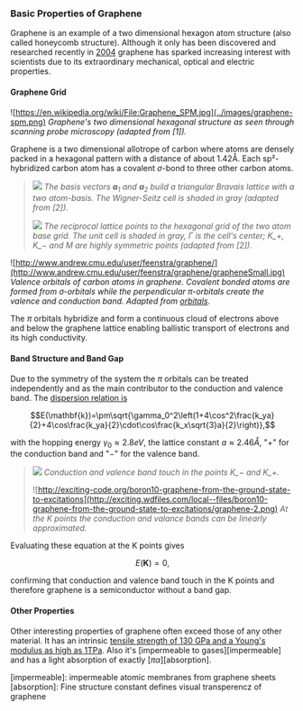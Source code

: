 ### Basic Properties of Graphene

Graphene is an example of a two dimensional hexagon atom structure (also called honeycomb structure). Although it only has been discovered and researched recently in [2004][props] graphene has sparked increasing interest with scientists due to its extraordinary mechanical, optical and electric properties.

#### Graphene Grid

![https://en.wikipedia.org/wiki/File:Graphene_SPM.jpg](../images/graphene-spm.png)
_Graphene's two dimensional hexagonal structure as seen through scanning probe microscopy (adapted from [1])._

Graphene is a two dimensional allotrope of carbon where atoms are densely packed in a hexagonal pattern with a distance of about 1.42Å. Each sp²-hybridized carbon atom has a covalent $\sigma$-bond to three other carbon atoms.

>![](../images/cell.png)
>_The basis vectors $\mathbf{a}_1$ and $\mathbf{a}_2$ build a triangular Bravais lattice with a two atom-basis. The Wigner-Seitz cell is shaded in gray (adapted from [2])._
>
>![](../images/k-cell.png)
>_The reciprocal lattice points to the hexagonal grid of the two atom base grid. The unit cell is shaded in gray, $\Gamma$ is the cell's center; $K\_+$, $K\_-$ and $M$ are highly symmetric points (adapted from [2])._

![http://www.andrew.cmu.edu/user/feenstra/graphene/](http://www.andrew.cmu.edu/user/feenstra/graphene/grapheneSmall.jpg)
_Valence orbitals of carbon atoms in graphene. Covalent bonded atoms are formed from $\sigma$-orbitals while the perpendicular $\pi$-orbitals create the valence and conduction band. Adapted from [orbitals]._

The $\pi$ orbitals hybridize and form a continuous cloud of electrons above and below the graphene lattice enabling ballistic transport of electrons and its high conductivity.

#### Band Structure and Band Gap

Due to the symmetry of the system the $\pi$ orbitals can be treated independently and as the main contributor to the conduction and valence band. The [dispersion relation is][bands]

$$E(\mathbf{k})=\pm\sqrt{\gamma_0^2\left(1+4\cos^2\frac{k_ya}{2}+4\cos\frac{k_ya}{2}\cdot\cos\frac{k_x\sqrt{3}a}{2}\right)},$$

with the hopping energy $\gamma_0\approx2.8eV$, the lattice constant $a\approx2.46Å$, "$+$" for the conduction band and "$-$" for the valence band.

>![](../images/band-2d.png)
>_Conduction and valence band touch in the points $K\_-$ and $K\_+$._
>
>![http://exciting-code.org/boron10-graphene-from-the-ground-state-to-excitations](http://exciting.wdfiles.com/local--files/boron10-graphene-from-the-ground-state-to-excitations/graphene-2.png)
>_At the K points the conduction and valance bands can be linearly approximated._

Evaluating these equation at the K points gives

$$E(\mathbf{K})=0,$$

confirming that conduction and valence band touch in the K points and therefore graphene is a semiconductor without a band gap.

#### Other Properties

Other interesting properties of graphene often exceed those of any other material. It has an intrinsic [tensile strength of 130 GPa and a Young's modulus as high as 1TPa][mechanical]. Also it's [impermeable to gases][impermeable] and has a light absorption of exactly [$\pi\alpha$][absorption].

[props]: Graphene
[grid]: http://www.hindawi.com/journals/isrn/2012/501686/
[orbitals]: http://www.andrew.cmu.edu/user/feenstra/graphene/
[bands]: http://adsabs.harvard.edu/abs/1947PhRv...71..622W
[mechanical]: http://adsabs.harvard.edu/abs/2008Sci...321..385L
[impermeable]: impermeable atomic membranes from graphene sheets
[absorption]: Fine structure constant defines visual transperencz of graphene
